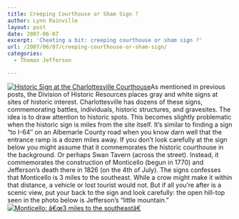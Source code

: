 ```yaml
---
title: Creeping Courthouse or Sham Sign ?
author: Lynn Rainville
layout: post
date: 2007-06-07
excerpt: 'Cheating a bit: creeping courthouse or sham sign ?'
url: /2007/06/07/creeping-courthouse-or-sham-sign/
categories:
  - Thomas Jefferson

---
```

<a href="http://www.locohistory.org/blog/?attachment_id=134" rel="attachment wp-att-134" title="Historic Sign at the Charlottesville Courthouse"><img src="http://www.locohistory.org/blog/wp-content/uploads/2007/06/monticellosign1.jpg" alt="Historic Sign at the Charlottesville Courthouse" /></a>As mentioned in previous posts, the Division of Historic Resources places gray and white signs at sites of historic interest. Charlottesville has dozens of these signs, commemorating battles, individuals, historic structures, and gravesites. The idea is to draw attention to historic spots. This becomes slightly problematic when the historic sign is miles from the site itself. It&#8217;s similar to finding a sign &#8220;to I-64&#8243; on an Albemarle County road when you know darn well that the entrance ramp is a dozen miles away. If you don&#8217;t look carefully at the sign below you might assume that it commemorates the historic courthouse in the background. Or perhaps Swan Tavern (across the street). Instead, it commemorates the construction of Monticello (begun in 1770) and Jefferson&#8217;s death there in 1826 (on the 4th of July). The signs confesses that Monticello is 3 miles to the southeast. While a crow might make it within that distance, a vehicle or lost tourist would not. But if all you&#8217;re after is a scenic view, put your back to the sign and look carefully: the open hill-top seen in the photo below is Jefferson&#8217;s &#8220;little mountain.&#8221;<a href="http://www.locohistory.org/blog/?attachment_id=135" rel="attachment wp-att-135" title="Monticello: â€œ3 miles to the southeastâ€"><img src="http://www.locohistory.org/blog/wp-content/uploads/2007/06/monticellosign2.jpg" alt="Monticello: â€œ3 miles to the southeastâ€" /></a>